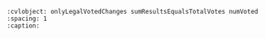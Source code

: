 ```{cvlinclude} /../../code/voting/Voting_solution.spec
:cvlobject: onlyLegalVotedChanges sumResultsEqualsTotalVotes numVoted
:spacing: 1
:caption:
```
